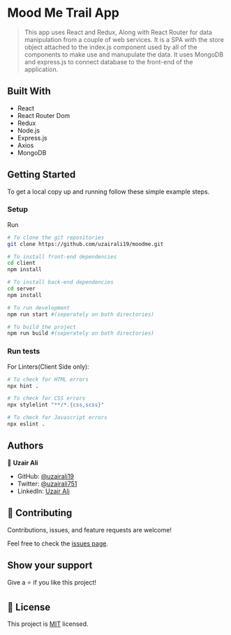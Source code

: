 # Mood Me Trail App

> This app uses React and Redux, Along with React Router for data manipulation from a couple of web services. It is a SPA with the store object attached to the index.js component used by all of the components to make use and manupulate the data. It uses MongoDB and express.js to connect database to the front-end of the application.

## Built With

- React
- React Router Dom
- Redux
- Node.js
- Express.js
- Axios
- MongoDB

## Getting Started

To get a local copy up and running follow these simple example steps.

### Setup

Run

```bash
# To clone the git repositories
git clone https://github.com/uzairali19/moodme.git

# To install front-end dependencies
cd client
npm install

# To install back-end dependencies
cd server
npm install

# To run development
npm run start #(seperately on both directories)

# To build the project
npm run build #(seperately on both directories)
```

### Run tests

For Linters(Client Side only):

```bash
# To check for HTML errors
npx hint .

# To check for CSS errors
npx stylelint "**/*.{css,scss}"

# To check for Javascript errors
npx eslint .
```

## Authors

👤 **Uzair Ali**

- GitHub: [@uzairali19](https://github.com/uzairali19)
- Twitter: [@uzairali751](https://twitter.com/Uzairali751)
- LinkedIn: [Uzair Ali](https://www.linkedin.com/in/uzair-ali-9641/)

## 🤝 Contributing

Contributions, issues, and feature requests are welcome!

Feel free to check the [issues page](https://github.com/uzairali19/moodme/issues/).

## Show your support

Give a ⭐️ if you like this project!

## 📝 License

This project is [MIT](./MIT.md) licensed.